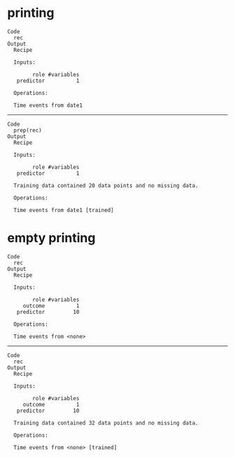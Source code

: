 # printing

    Code
      rec
    Output
      Recipe
      
      Inputs:
      
            role #variables
       predictor          1
      
      Operations:
      
      Time events from date1

---

    Code
      prep(rec)
    Output
      Recipe
      
      Inputs:
      
            role #variables
       predictor          1
      
      Training data contained 20 data points and no missing data.
      
      Operations:
      
      Time events from date1 [trained]

# empty printing

    Code
      rec
    Output
      Recipe
      
      Inputs:
      
            role #variables
         outcome          1
       predictor         10
      
      Operations:
      
      Time events from <none>

---

    Code
      rec
    Output
      Recipe
      
      Inputs:
      
            role #variables
         outcome          1
       predictor         10
      
      Training data contained 32 data points and no missing data.
      
      Operations:
      
      Time events from <none> [trained]

